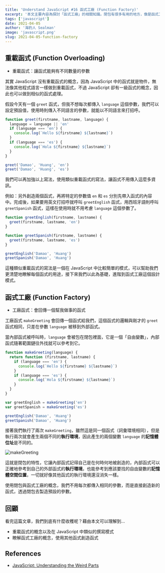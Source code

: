 ```yaml
---
title: 'Understand JavaScript #16 函式工廠 (Function Factory)'
excerpt: '本文主要內容為探討「函式工廠」的相關知識。閉包有很多有用的地方，像是函式工廠就是用閉包建立的模式，文章內容也會包含重載函式、一級函式、執行環境等概念。'
tags: ['javascript']
date: 2021-04-05
author: '海豹人 Sealman'
image: 'javascript.png'
slug: 2021-04-05-function-factory
---
```


## 重載函式 (Function Overloading)

- 重載函式：讓函式能夠有不同數量的參數

其實 JavaScript 沒有重載函式的概念，因為 JavaScript 中的函式就是物件，無法像其他程式語言一樣做到重載函式，不過 JavaScript 卻有一級函式的概念，因此也可以做到相似的函式處理。

假設今天有一個 `greet` 函式，但我不想每次都傳入 `language` 這個參數，我們可以設定預設值，使用時則傳入不同語言的參數，就能以不同語言來打招呼。

```javascript
function greet(firstname, lastname, language) {
  language = language || 'en'
  if (language === 'en') {
    console.log(`Hello ${firstname} ${lastname}`)
  }
  if (language === 'es') {
    console.log(`Hola ${firstname} ${lastname}`)
  }
}

greet('Damao', 'Huang', 'en')
greet('Damao', 'Huang', 'es')
```

我們可以再加強以上寫法，使用類似重載函式的寫法，讓函式不用傳入這麼多資訊。

例如：另外創造兩個函式，再將特定的參數值 `en` 和 `es` 分別先帶入函式的內容中。完成後，如果要用英文打招呼就呼叫 `greetEnglish` 函式，用西班牙語則呼叫 `greetSpanish` 函式，這樣在使用時就不用考慮 `language` 這個參數了。

```javascript
function greetEnglish(firstname, lastname) {
  greet(firstname, lastname, 'en')
}

function greetSpanish(firstname, lastname) {
  greet(firstname, lastname, 'es')
}

greetEnglish('Damao', 'Huang')
greetSpanish('Damao', 'Huang')
```

這種類似重載函式的寫法是一個在 JavaScript 中比較簡單的模式，可以幫助我們更清楚地瞭解每個函式的用途，接下來我們以此為基礎，進階到函式工廠這個設計模式。

## 函式工廠 (Function Factory)

- 工廠函式：會回傳一個幫我做事的函式

工廠函式 `makeGreeting` 會回傳一個函式給我們，這個函式的邏輯與剛才的 `greet` 函式相同，只差在參數 `language` 被移到外部函式。

當內部函式被呼叫時，`language` 會被包在閉包裡面，它是一個「自由變數」，內部函式隨著範圍鏈往外找就可以參考到它。

```javascript
function makeGreeting(language) {
  return function (firstname, lastname) {
    if (language === 'en') {
      console.log(`Hello ${firstname} ${lastname}`)
    }
    if (language === 'es') {
      console.log(`Hola ${firstname} ${lastname}`)
    }
  }
}

var greetEnglish = makeGreeting('en')
var greetSpanish = makeGreeting('es')

greetEnglish('Damao', 'Huang')
greetSpanish('Damao', 'Huang')
```

接著我們執行了兩次 `makeGreeting`，雖然這是同一個函式（詞彙環境相同），但是執行兩次就會產生兩個不同的**執行環境**，因此產生的兩個變數 `language` 的**記憶體位址**是不同的。

![makeGreeting](https://i.imgur.com/gTmXsPS.png)

這就是閉包的特性，它讓內部函式記得自己是在何時何地被創造的，內部函式可以正確地參考到自己的外部函式的**執行環境**，也能參考到應該要找的自由變數的**記憶體空間位置**，一切就好像其他函式的執行環境還沒消失一樣。

使用閉包與函式工廠的概念，我們不用每次都傳入相同的參數，而是直接創造新的函式，透過閉包去製造預設的參數。

## 回顧

看完這篇文章，我們到底有什麼收穫呢？藉由本文可以理解到…

- 重載函式的概念以及在 JavaScript 中類似的撰寫模式
- 瞭解函式工廠的概念，使用其他函式創造函式

## References

- [JavaScript: Understanding the Weird Parts](https://www.udemy.com/course/understand-javascript/)
